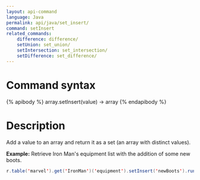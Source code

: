 ```yaml
---
layout: api-command
language: Java
permalink: api/java/set_insert/
command: setInsert
related_commands:
    difference: difference/
    setUnion: set_union/
    setIntersection: set_intersection/
    setDifference: set_difference/
---
```


# Command syntax #

{% apibody %}
array.setInsert(value) &rarr; array
{% endapibody %}

# Description #

Add a value to an array and return it as a set (an array with distinct values).

__Example:__ Retrieve Iron Man's equipment list with the addition of some new boots.

```java
r.table('marvel').get('IronMan')('equipment').setInsert('newBoots').run(conn)
```


